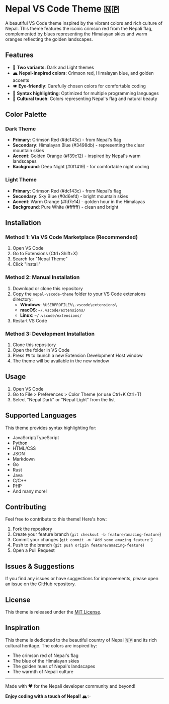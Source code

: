# Nepal VS Code Theme 🇳🇵

A beautiful VS Code theme inspired by the vibrant colors and rich culture of Nepal. This theme features the iconic crimson red from the Nepali flag, complemented by blues representing the Himalayan skies and warm oranges reflecting the golden landscapes.

## Features

- 🎨 **Two variants**: Dark and Light themes
- 🏔️ **Nepal-inspired colors**: Crimson red, Himalayan blue, and golden accents
- 👁️ **Eye-friendly**: Carefully chosen colors for comfortable coding
- 🎯 **Syntax highlighting**: Optimized for multiple programming languages
- 🏴 **Cultural touch**: Colors representing Nepal's flag and natural beauty

## Color Palette

### Dark Theme
- **Primary**: Crimson Red (#dc143c) - from Nepal's flag
- **Secondary**: Himalayan Blue (#3498db) - representing the clear mountain skies
- **Accent**: Golden Orange (#f39c12) - inspired by Nepal's warm landscapes
- **Background**: Deep Night (#0f1419) - for comfortable night coding

### Light Theme
- **Primary**: Crimson Red (#dc143c) - from Nepal's flag
- **Secondary**: Sky Blue (#0d6efd) - bright mountain skies
- **Accent**: Warm Orange (#fd7e14) - golden hour in the Himalayas
- **Background**: Pure White (#ffffff) - clean and bright

## Installation

### Method 1: Via VS Code Marketplace (Recommended)
1. Open VS Code
2. Go to Extensions (Ctrl+Shift+X)
3. Search for "Nepal Theme"
4. Click "Install"

### Method 2: Manual Installation
1. Download or clone this repository
2. Copy the `nepal-vscode-theme` folder to your VS Code extensions directory:
   - **Windows**: `%USERPROFILE%\.vscode\extensions\`
   - **macOS**: `~/.vscode/extensions/`
   - **Linux**: `~/.vscode/extensions/`
3. Restart VS Code

### Method 3: Development Installation
1. Clone this repository
2. Open the folder in VS Code
3. Press `F5` to launch a new Extension Development Host window
4. The theme will be available in the new window

## Usage

1. Open VS Code
2. Go to File > Preferences > Color Theme (or use Ctrl+K Ctrl+T)
3. Select "Nepal Dark" or "Nepal Light" from the list


## Supported Languages

This theme provides syntax highlighting for:
- JavaScript/TypeScript
- Python
- HTML/CSS
- JSON
- Markdown
- Go
- Rust
- Java
- C/C++
- PHP
- And many more!

## Contributing

Feel free to contribute to this theme! Here's how:

1. Fork the repository
2. Create your feature branch (`git checkout -b feature/amazing-feature`)
3. Commit your changes (`git commit -m 'Add some amazing feature'`)
4. Push to the branch (`git push origin feature/amazing-feature`)
5. Open a Pull Request

## Issues & Suggestions

If you find any issues or have suggestions for improvements, please open an issue on the GitHub repository.

## License

This theme is released under the [MIT License](LICENSE).

## Inspiration

This theme is dedicated to the beautiful country of Nepal 🇳🇵 and its rich cultural heritage. The colors are inspired by:
- The crimson red of Nepal's flag
- The blue of the Himalayan skies
- The golden hues of Nepal's landscapes
- The warmth of Nepali culture

---

Made with ❤️ for the Nepali developer community and beyond!

**Enjoy coding with a touch of Nepal!** 🏔️✨
